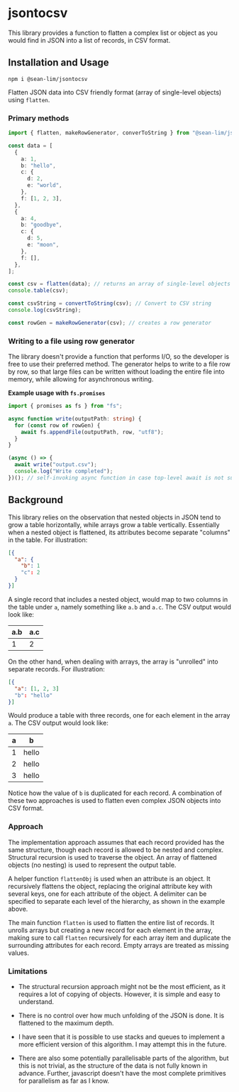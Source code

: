 # jsontocsv

This library provides a function to flatten a complex list or object as you would find in JSON into a list of records, in CSV format.

## Installation and Usage

```
npm i @sean-lim/jsontocsv
```

Flatten JSON data into CSV friendly format (array of single-level objects) using `flatten`.

### Primary methods

```typescript
import { flatten, makeRowGenerator, converToString } from "@sean-lim/jsontocsv";

const data = [
  {
    a: 1,
    b: "hello",
    c: {
      d: 2,
      e: "world",
    },
    f: [1, 2, 3],
  },
  {
    a: 4,
    b: "goodbye",
    c: {
      d: 5,
      e: "moon",
    },
    f: [],
  },
];

const csv = flatten(data); // returns an array of single-level objects
console.table(csv);

const csvString = convertToString(csv); // Convert to CSV string
console.log(csvString);

const rowGen = makeRowGenerator(csv); // creates a row generator
```

### Writing to a file using row generator

The library doesn't provide a function that performs I/O, so the developer is free to use their preferred method. The generator helps to write to a file row by row, so that large files can be written without loading the entire file into memory, while allowing for asynchronous writing.

**Example usage with `fs.promises`**

```typescript
import { promises as fs } from "fs";

async function write(outputPath: string) {
  for (const row of rowGen) {
    await fs.appendFile(outputPath, row, "utf8");
  }
}

(async () => {
  await write("output.csv");
  console.log("Write completed");
})(); // self-invoking async function in case top-level await is not supported
```

## Background

This library relies on the observation that nested objects in JSON tend to grow a table horizontally, while arrays grow a table vertically. Essentially when a nested object is flattened, its attributes become separate "columns" in the table. For illustration:

```json
[{
  "a": {
    "b": 1
    "c": 2
  }
}]
```

A single record that includes a nested object, would map to two columns in the table under `a`, namely something like `a.b` and `a.c`. The CSV output would look like:

| a.b | a.c |
| --- | --- |
| 1   | 2   |

On the other hand, when dealing with arrays, the array is "unrolled" into separate records. For illustration:

```json
[{
  "a": [1, 2, 3]
  "b": "hello"
}]

```

Would produce a table with three records, one for each element in the array `a`. The CSV output would look like:

| a   | b     |
| --- | ----- |
| 1   | hello |
| 2   | hello |
| 3   | hello |

Notice how the value of `b` is duplicated for each record. A combination of these two approaches is used to flatten even complex JSON objects into CSV format.

### Approach

The implementation approach assumes that each record provided has the same structure, though each record is allowed to be nested and complex. Structural recursion is used to traverse the object. An array of flattened objects (no nesting) is used to represent the output table.

A helper function `flattenObj` is used when an attribute is an object. It recursively flattens the object, replacing the original attribute key with several keys, one for each attribute of the object. A delimiter can be specified to separate each level of the hierarchy, as shown in the example above.

The main function `flatten` is used to flatten the entire list of records. It unrolls arrays but creating a new record for each element in the array, making sure to call `flatten` recursively for each array item and duplicate the surrounding attributes for each record. Empty arrays are treated as missing values.

### Limitations

- The structural recursion approach might not be the most efficient, as it requires a lot of copying of objects. However, it is simple and easy to understand.

- There is no control over how much unfolding of the JSON is done. It is flattened to the maximum depth.

- I have seen that it is possible to use stacks and queues to implement a more efficient version of this algorithm. I may attempt this in the future.

- There are also some potentially parallelisable parts of the algorithm, but this is not trivial, as the structure of the data is not fully known in advance. Further, javascript doesn't have the most complete primitives for parallelism as far as I know.
